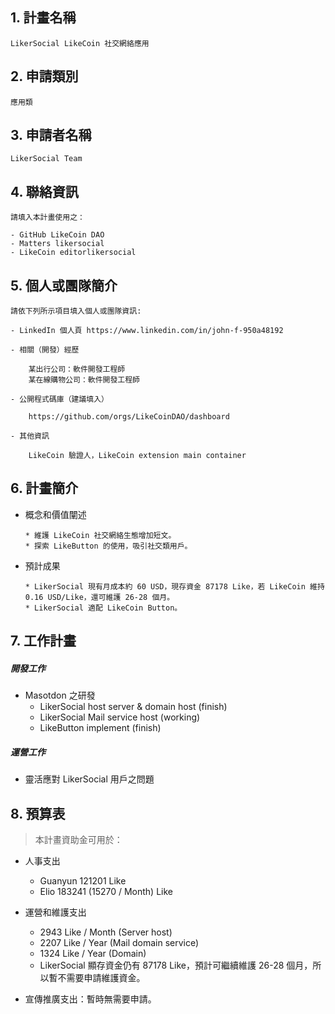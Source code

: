 ## 1. 計畫名稱
    LikerSocial LikeCoin 社交網絡應用
    
## 2. 申請類別 
    應用類
    
## 3. 申請者名稱
    LikerSocial Team
## 4. 聯絡資訊

    請填入本計畫使用之：

    - GitHub LikeCoin DAO
    - Matters likersocial
    - LikeCoin editorlikersocial

## 5. 個人或團隊簡介
```
請依下列所示項目填入個人或團隊資訊:

- LinkedIn 個人頁 https://www.linkedin.com/in/john-f-950a48192

- 相關（開發）經歷

    某出行公司：軟件開發工程師
    某在線購物公司：軟件開發工程師

- 公開程式碼庫（建議填入）

    https://github.com/orgs/LikeCoinDAO/dashboard

- 其他資訊

    LikeCoin 驗證人，LikeCoin extension main container
```

## 6. 計畫簡介

- 概念和價值闡述
 
    ```
    * 維護 LikeCoin 社交網絡生態增加短文。
    * 探索 LikeButton 的使用，吸引社交類用戶。
    ```   
- 預計成果

    ```
    * LikerSocial 現有月成本約 60 USD，現存資金 87178 Like，若 LikeCoin 維持 0.16 USD/Like，還可維護 26-28 個月。
    * LikerSocial 適配 LikeCoin Button。
   ``` 

## 7. 工作計畫

##### 開發工作
 - Masotdon 之研發
    * LikerSocial host server & domain host  (finish)
    * LikerSocial Mail service host (working)
    * LikeButton implement (finish)

##### 運營工作
* 靈活應對 LikerSocial 用戶之問題


## 8. 預算表

> 本計畫資助金可用於： 
    
* 人事支出
    * Guanyun 121201 Like 
    * Elio 183241 (15270 / Month) Like
* 運營和維護支出
    * 2943 Like / Month (Server host)
    * 2207 Like / Year (Mail domain service)
    * 1324 Like / Year (Domain)
    * LikerSocial 顯存資金仍有 87178 Like，預計可繼續維護 26-28 個月，所以暫不需要申請維護資金。

* 宣傳推廣支出：暫時無需要申請。

